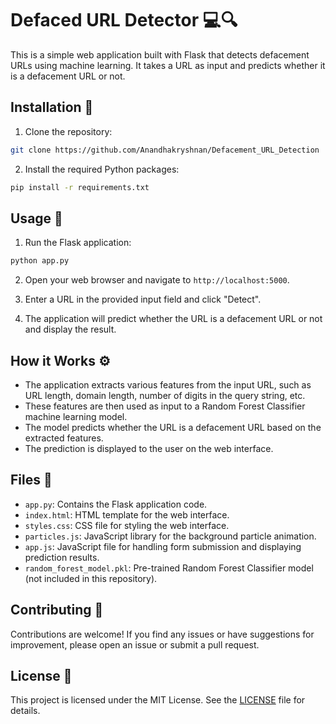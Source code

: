 # Defaced URL Detector 💻🔍

This is a simple web application built with Flask that detects defacement URLs using machine learning. It takes a URL as input and predicts whether it is a defacement URL or not.

## Installation 🚀

1. Clone the repository:

```bash
git clone https://github.com/Anandhakryshnan/Defacement_URL_Detection
```

2. Install the required Python packages:

```bash
pip install -r requirements.txt
```

## Usage 🎯

1. Run the Flask application:

```bash
python app.py
```

2. Open your web browser and navigate to `http://localhost:5000`.

3. Enter a URL in the provided input field and click "Detect".

4. The application will predict whether the URL is a defacement URL or not and display the result.

## How it Works ⚙️

- The application extracts various features from the input URL, such as URL length, domain length, number of digits in the query string, etc.
- These features are then used as input to a Random Forest Classifier machine learning model.
- The model predicts whether the URL is a defacement URL based on the extracted features.
- The prediction is displayed to the user on the web interface.

## Files 📁

- `app.py`: Contains the Flask application code.
- `index.html`: HTML template for the web interface.
- `styles.css`: CSS file for styling the web interface.
- `particles.js`: JavaScript library for the background particle animation.
- `app.js`: JavaScript file for handling form submission and displaying prediction results.
- `random_forest_model.pkl`: Pre-trained Random Forest Classifier model (not included in this repository).

## Contributing 🤝

Contributions are welcome! If you find any issues or have suggestions for improvement, please open an issue or submit a pull request.

## License 📝

This project is licensed under the MIT License. See the [LICENSE](LICENSE) file for details.
